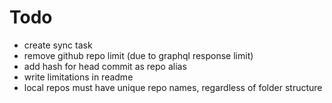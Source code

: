 # Todo
- create sync task
- remove github repo limit (due to graphql response limit)
- add hash for head commit as repo alias
- write limitations in readme
- local repos must have unique repo names, regardless of folder structure